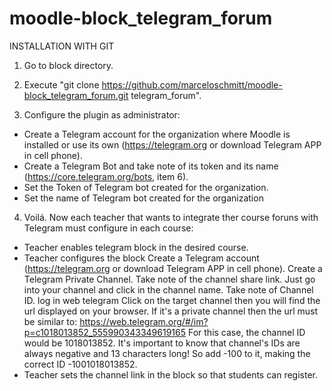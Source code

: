 # moodle-block_telegram_forum

INSTALLATION WITH GIT

1) Go to block directory.

2) Execute "git clone https://github.com/marceloschmitt/moodle-block_telegram_forum.git telegram_forum".

3) Configure the plugin as administrator:
  - Create a Telegram account for the organization where Moodle is installed or use its own (https://telegram.org or download Telegram APP in cell phone).
  - Create a Telegram Bot and take note of its token and its name  (https://core.telegram.org/bots, item 6).
  - Set the Token of Telegram bot created for the organization.
  - Set the name of Telegram bot created for the organization

4) Voilá. Now each teacher that wants to integrate ther course foruns with Telegram must configure in each course:
  - Teacher enables telegram block in the desired course.
  - Teacher configures the block
    Create a Telegram account (https://telegram.org or download Telegram APP in cell phone).
    Create a Telegram Private Channel.
    Take note of the channel share link. Just go into your channel and click in the channel name.
    Take note of Channel ID.
        log in web telegram
        Click on the target channel then you will find the url displayed on your browser.
        If it's a private channel then the url must be similar to:
        https://web.telegram.org/#/im?p=c1018013852_555990343349619165
        For this case, the channel ID would be 1018013852.
        It's important to know that channel's IDs are always negative and 13 characters long!
        So add -100 to it, making the correct ID -1001018013852.
 - Teacher sets the channel link in the block so that students can register.

